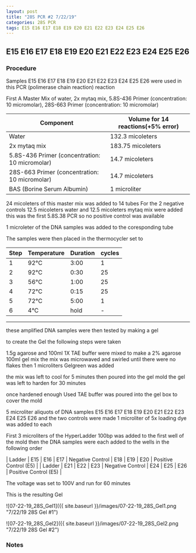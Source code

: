 ```yaml
---
layout: post
title: "28S PCR #2 7/22/19"
categories: 28S PCR
tags: E15 E16 E17 E18 E19 E20 E21 E22 E23 E24 E25 E26
---
```


##  E15 E16 E17 E18 E19 E20 E21 E22 E23 E24 E25 E26

### Procedure

Samples E15 E16 E17 E18 E19 E20 E21 E22 E23 E24 E25 E26 were used in this PCR (polimerase chain reaction) reaction 

First A Master Mix of water, 2x mytaq mix, 5.8S-436 Primer (concentration: 10 micromolar), 28S-663 Primer (concentration: 10 micromolar)


|Component| Volume for 14 reactions(+5% error)|
|---------|---------------------------|
|Water| 132.3 micoleters|
|2x mytaq mix| 183.75 micoleters|
|5.8S-436 Primer (concentration: 10 micromolar)| 14.7 micoleters|
|28S-663 Primer (concentration: 10 micromolar)| 14.7 micoleters|
|BAS (Borine Serum Albumin)| 1 microliter|

24 micoleters of this master mix was added to 14 tubes 
For the 2 negative controls 12.5 micoleters water and 12.5 micoleters mytaq mix were added
this was the first 5.8S.38 PCR so no positive control was available

1 microleter of the DNA samples was added to the coresponding tube

The samples were then placed in the thermocycler set to 

|Step|Temperature|Duration|cycles|
|----|-------|--------|-------|
|1|92°C|3:00|1|
|2|92°C|0:30|25|
|3|56°C|1:00|25|
|4|72°C|0:15|25|
|5|72°C|5:00|1|
|6|4°C|hold|-|

___________

these amplified DNA samples were then tested by making a gel

to create the Gel the following steps were taken 

1.5g agarose and 100ml 1X TAE buffer were mixed to make a 2% agarose 100ml gel mix 
the mix was microwaved and swirled until there were no flakes 
then 1 microliters Gelgreen was added

the mix was left to cool for 5 minutes then poured into the gel mold
the gel was left to harden for 30 minutes 

once hardened enough Used TAE buffer was poured into the gel box to cover the mold

5 microliter aliquots of DNA samples  E15 E16 E17 E18 E19 E20 E21 E22 E23 E24 E25 E26 and the two controls were made 
1 microliter of 5x loading dye was added to each

First 3 microliters of the HyperLadder 100bp was added to the first well of the mold 
then the DNA samples were each added to the wells in the following order 

| Ladder | E15 | E16 | E17 | Negative Control | E18 | E19 | E20 | Positive Control (E5) |
| Ladder | E21 | E22 | E23 | Negative Control | E24 | E25 | E26 | Positive Control (E5) |

The voltage was set to 100V and run for 60 minutes


This is the resulting Gel

![07-22-19_28S_Gel1]({{ site.baseurl }}/images/07-22-19_28S_Gel1.png "7/22/19 28S Gel #1")

![07-22-19_28S_Gel2]({{ site.baseurl }}/images/07-22-19_28S_Gel2.png "7/22/19 28S Gel #2")


### Notes

